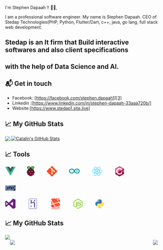 

I'm Stephen Dapaah !! 👋🏻,

I am a professional software engineer. My name is Stephen Dapaah. CEO of Stedap Technologies(PHP, Python, Flutter/Dart, c++, java, go lang, full stack web development.

## Stedap is an It firm that Build interactive softwares and also client specifications
## with the help of Data Science and AI.




## 📬 Get in touch

- Facebook: [https://facebook.com/stephen.dapaah1][3]
- Linkedin :[https://www.linkedin.com/in/stephen-dapaah-33aaa720b/]
- Website:[https://www.stedap1.site.live]


## &#x1f4c8; My GitHub Stats

<a href="https://github.com/stephen911/">
  <img align="center" src="https://github-readme-stats.vercel.app/api/top-langs/?username=stephen911&hide=java,html&title_color=ffffff&text_color=c9cacc&icon_color=2bbc8a&bg_color=1d1f21" />
</a>

<a href="https://github.com/stephen911/">
  <img align="center" src="https://github-readme-stats.vercel.app/api?username=stephen911&show_icons=true&line_height=27&count_private=true&title_color=ffffff&text_color=c9cacc&icon_color=2bbc8a&bg_color=1d1f21" alt="Catalin's GitHub Stats" />
</a>




## &#x1f4c8; Tools


<img src="https://github.com/devicons/devicon/blob/master/icons/vuejs/vuejs-original.svg" width="35px">&nbsp;&nbsp;&nbsp;&nbsp;&nbsp;&nbsp;&nbsp;
<img src="https://github.com/devicons/devicon/blob/master/icons/raspberrypi/raspberrypi-original.svg" width="35px">&nbsp;&nbsp;&nbsp;&nbsp;&nbsp;&nbsp;&nbsp;&nbsp;
<img src="https://github.com/devicons/devicon/blob/master/icons/git/git-original.svg" width="35px">&nbsp;&nbsp;&nbsp;&nbsp;&nbsp;&nbsp;&nbsp;&nbsp;&nbsp;
<img src="https://github.com/devicons/devicon/blob/master/icons/arduino/arduino-original.svg" width="35px">&nbsp;&nbsp;&nbsp;&nbsp;&nbsp;&nbsp;&nbsp;&nbsp;&nbsp;
<img src="https://github.com/devicons/devicon/blob/master/icons/react/react-original.svg" width="35px">&nbsp;&nbsp;&nbsp;&nbsp;&nbsp;&nbsp;&nbsp;&nbsp;&nbsp;
<img src="https://github.com/devicons/devicon/blob/master/icons/cplusplus/cplusplus-original.svg" width="35px">&nbsp;&nbsp;&nbsp;&nbsp;&nbsp;&nbsp;&nbsp;&nbsp;&nbsp;
<br/>
<br/>
<img src="https://github.com/devicons/devicon/blob/master/icons/php/php-original.svg" width="35px">&nbsp;&nbsp;&nbsp;&nbsp;&nbsp;&nbsp;&nbsp;&nbsp;&nbsp;

<img src="https://github.com/devicons/devicon/blob/master/icons/visualstudio/visualstudio-plain.svg" width="35px">&nbsp;&nbsp;&nbsp;&nbsp;&nbsp;&nbsp;&nbsp;&nbsp;&nbsp;
<img src="https://github.com/devicons/devicon/blob/master/icons/heroku/heroku-original.svg" width="35px">&nbsp;&nbsp;&nbsp;&nbsp;&nbsp;&nbsp;&nbsp;&nbsp;&nbsp;
<img src="https://github.com/devicons/devicon/blob/master/icons/laravel/laravel-plain-wordmark.svg" width="35px">&nbsp;&nbsp;&nbsp;&nbsp;&nbsp;&nbsp;&nbsp;&nbsp;&nbsp;
<img src="https://github.com/devicons/devicon/blob/master/icons/nodejs/nodejs-original.svg" width="35px">&nbsp;&nbsp;&nbsp;&nbsp;&nbsp;&nbsp;&nbsp;&nbsp;
<img src="https://github.com/devicons/devicon/blob/master/icons/python/python-original.svg" width="35px">
<br/>

## &#x1f4c8; My GitHub Stats

 <div align="left">
<img align="left" height='200px' src="https://github-readme-stats.vercel.app/api?username=stephen911&show_icons=true&include_all_commits=true&theme=dracula&count_private=true"/>
</div>
<br/>

<img  src="https://github-readme-streak-stats.herokuapp.com/?user=stephen911&theme=dracula" />


<a href="https://github.com/stephen911">
  <img align="right" src="https://github-readme-stats.vercel.app/api/top-langs/?username=stephen911&layout=compact&theme=dracula&count_private=true&langs_count=10" />
</a> 
<br/>






